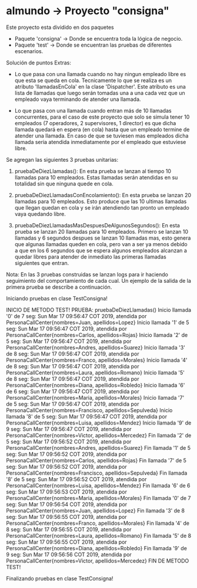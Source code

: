 # almundo -> Proyecto "consigna"

Este proyecto esta dividido en dos paquetes
 - Paquete 'consigna' -> Donde se encuentra toda la lógica de negocio.
 - Paquete 'test' -> Donde se encuentran las pruebas de diferentes escenarios.


Solución de puntos Extras:

 - Lo que pasa con una llamada cuando no hay ningun empleado libre es que esta se queda en cola. 
Tecnicamente lo que se realiza es un atributo 'llamadasEnCola' en la clase 'Dispatcher'. Este atributo 
es una lista de llamadas que luego serán tomadas una a una cada vez que un empleado vaya terminando de 
atender una llamada.

 - Lo que pasa con una llamada cuando entran más de 10 llamadas concurrentes, para el caso de este proyecto 
que solo se simula tener 10 empleados (7 operadores, 2 supervisores, 1 director) es que dicha llamada quedará 
en espera (en cola) hasta que un empleado termine de atender una llamada. En caso de que se tuviesen mas 
empleados dicha llamada seria atendida inmediatamente por el empleado que estuviese libre.

Se agregan las siguientes 3 pruebas unitarias:

 1. pruebaDeDiezLlamadas(): En esta prueba se lanzan al tiempo 10 llamadas para 10 empleados. Estas llamadas
serán atendidas en su totalidad sin que ninguna quede en cola.

 2. pruebaDeDiezLlamadasConEncolamiento(): En esta prueba se lanzan 20 llamadas para 10 empleados. Esto produce
que las 10 ultimas llamadas que llegan quedan en cola y se irán atendiendo tan pronto un empleado vaya quedando
libre.

 3. pruebaDeDiezLlamadasMasDespuesDeAlgunosSegundos(): En esta prueba se lanzan 20 llamadas para 10 empleados.
Primero se lanzan 10 llamadas y 6 segundos despues se lanzan 10 llamadas mas, esto genera que algunas llamadas
queden en cola, pero van a ser ya menos debido a que en los 6 segundos que se espera algunos empleados alcanzan
a quedar libres para atender de inmediato las primeras llamadas siguientes que entran.

Nota: En las 3 pruebas construidas se lanzan logs para ir haciendo seguimiento del comportamiento de cada cual.
Un ejemplo de la salida de la primera prueba se describe a continuación.

Iniciando pruebas en clase TestConsigna!

INICIO DE METODO TEST!
PRUEBA: pruebaDeDiezLlamadas()
Inicio llamada '0' de 7 seg: Sun Mar 17 09:56:47 COT 2019, atendida por PersonaCallCenter{nombres=Juan, apellidos=Lopez}
Inicio llamada '1' de 5 seg: Sun Mar 17 09:56:47 COT 2019, atendida por PersonaCallCenter{nombres=Carlos, apellidos=Rojas}
Inicio llamada '2' de 5 seg: Sun Mar 17 09:56:47 COT 2019, atendida por PersonaCallCenter{nombres=Andres, apellidos=Suarez}
Inicio llamada '3' de 8 seg: Sun Mar 17 09:56:47 COT 2019, atendida por PersonaCallCenter{nombres=Franco, apellidos=Morales}
Inicio llamada '4' de 8 seg: Sun Mar 17 09:56:47 COT 2019, atendida por PersonaCallCenter{nombres=Laura, apellidos=Romano}
Inicio llamada '5' de 8 seg: Sun Mar 17 09:56:47 COT 2019, atendida por PersonaCallCenter{nombres=Diana, apellidos=Robledo}
Inicio llamada '6' de 6 seg: Sun Mar 17 09:56:47 COT 2019, atendida por PersonaCallCenter{nombres=Maria, apellidos=Morales}
Inicio llamada '7' de 5 seg: Sun Mar 17 09:56:47 COT 2019, atendida por PersonaCallCenter{nombres=Francisco, apellidos=Sepulveda}
Inicio llamada '8' de 5 seg: Sun Mar 17 09:56:47 COT 2019, atendida por PersonaCallCenter{nombres=Luisa, apellidos=Mendez}
Inicio llamada '9' de 9 seg: Sun Mar 17 09:56:47 COT 2019, atendida por PersonaCallCenter{nombres=Victor, apellidos=Mercedez}
Fin llamada '2' de 5 seg: Sun Mar 17 09:56:52 COT 2019, atendida por PersonaCallCenter{nombres=Andres, apellidos=Suarez}
Fin llamada '1' de 5 seg: Sun Mar 17 09:56:52 COT 2019, atendida por PersonaCallCenter{nombres=Carlos, apellidos=Rojas}
Fin llamada '7' de 5 seg: Sun Mar 17 09:56:52 COT 2019, atendida por PersonaCallCenter{nombres=Francisco, apellidos=Sepulveda}
Fin llamada '8' de 5 seg: Sun Mar 17 09:56:52 COT 2019, atendida por PersonaCallCenter{nombres=Luisa, apellidos=Mendez}
Fin llamada '6' de 6 seg: Sun Mar 17 09:56:53 COT 2019, atendida por PersonaCallCenter{nombres=Maria, apellidos=Morales}
Fin llamada '0' de 7 seg: Sun Mar 17 09:56:54 COT 2019, atendida por PersonaCallCenter{nombres=Juan, apellidos=Lopez}
Fin llamada '3' de 8 seg: Sun Mar 17 09:56:55 COT 2019, atendida por PersonaCallCenter{nombres=Franco, apellidos=Morales}
Fin llamada '4' de 8 seg: Sun Mar 17 09:56:55 COT 2019, atendida por PersonaCallCenter{nombres=Laura, apellidos=Romano}
Fin llamada '5' de 8 seg: Sun Mar 17 09:56:55 COT 2019, atendida por PersonaCallCenter{nombres=Diana, apellidos=Robledo}
Fin llamada '9' de 9 seg: Sun Mar 17 09:56:56 COT 2019, atendida por PersonaCallCenter{nombres=Victor, apellidos=Mercedez}
FIN DE METODO TEST!

Finalizando pruebas en clase TestConsigna!









